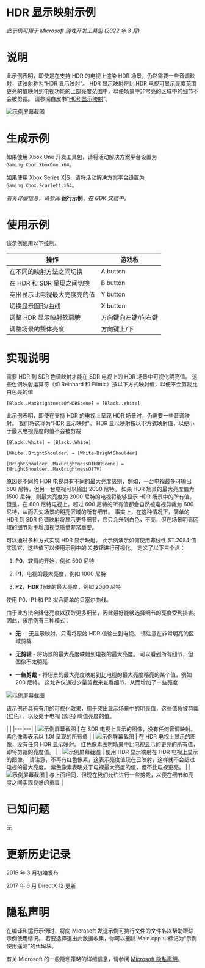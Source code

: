 # HDR 显示映射示例

*此示例可用于 Microsoft 游戏开发工具包 (2022 年 3 月)*

# 说明

此示例表明，即使是在支持 HDR 的电视上渲染 HDR 场景，仍然需要一些音调映射，该映射称为&ldquo;HDR 显示映射&rdquo;。 HDR 显示映射将比 HDR 电视可显示亮度范围更亮的值映射到电视功能的上部亮度范围中，以便场景中非常亮的区域中的细节不会被剪裁。 请参阅白皮书&ldquo;[HDR 显示映射](http://aka.ms/hdr-display-mapping)&rdquo;。

![示例屏幕截图](./media/image1.png)

# 生成示例

如果使用 Xbox One 开发工具包，请将活动解决方案平台设置为 `Gaming.Xbox.XboxOne.x64`。

如果使用 Xbox Series X|S，请将活动解决方案平台设置为 `Gaming.Xbox.Scarlett.x64`。

*有关详细信息，请参阅* __运行示例__，*在 GDK 文档中。*

# 使用示例

该示例使用以下控制。

| 操作 | 游戏板 |
|---|---|
| 在不同的映射方法之间切换 | A button |
| 在 HDR 和 SDR 呈现之间切换 | B button |
| 突出显示比电视最大亮度亮的值 | Y button |
| 切换显示图形/曲线 | X button |
| 调整 HDR 显示映射软肩膀 | 方向键向左键/向右键 |
| 调整场景的整体亮度 | 方向键上/下 |

# 实现说明

需要 HDR 到 SDR 色调映射才能在 SDR 电视上的 HDR 场景中可视化明亮值。 这些色调映射运算符（如 Reinhard 和 Filmic）按以下方式映射值，以便不会剪裁比白色亮的值

```
[Black..MaxBrightnessOfHDRScene] = [Black..White]
```


此示例表明，即使在支持 HDR 的电视上呈现 HDR 场景时，仍需要一些音调映射。 我们将这称为&ldquo;HDR 显示映射&rdquo;。 HDR 显示映射按以下方式映射值，以便小于最大电视亮度的值不会被剪裁

```
[Black..White] = [Black..White]

[White..BrightShoulder] = [White-BrightShoulder]

[BrightShoulder..MaxBrightnessOfHDRScene] = [BrightShoulder..MaxBrightnessOfTV]
```


原因是不同的 HDR 电视具有不同的最大亮度级别，例如，一台电视最多可输出 600 尼特，但另一台电视可以输出 2000 尼特。 如果 HDR 场景的最大亮度值为 1500 尼特，则最大亮度为 2000 尼特的电视将能够显示 HDR 场景中的所有值。 但是，在 600 尼特电视上，超过 600 尼特的所有值都会自然被电视剪裁为 600 尼特，从而丢失场景的明亮区域的所有细节。 事实上，在这种情况下，简单的 HDR 到 SDR 色调映射将显示更多细节，它只会升到白色，不亮，但在场景明亮区域的细节对于增加视觉质量非常重要。

可以通过多种方式实现 HDR 显示映射。 此示例演示如何使用非线性 ST.2084 值实现它，这些值可以使用示例中的 X 按钮进行可视化。 定义了以下三个点：

1. **P0**，软肩的开始，例如 500 尼特

2. **P1**，电视的最大亮度，例如 1000 尼特

3. **P2，HDR** 场景的最大亮度，例如 2000 尼特

使用 P0、P1 和 P2 拟合简单的贝塞尔曲线。

由于此方法会降低亮度以获取更多细节，因此最好能够选择细节的亮度受到损害。 因此，该示例有三种模式：

- **无** -- 无显示映射，只需将原始 HDR 值输出到电视。 请注意在非常明亮的区域剪裁

- **无剪辑** - 将场景的最大亮度映射到电视的最大亮度。 可以看到所有细节，但图像不太明亮

- **一些剪裁** - 将场景的最大亮度映射到比电视的最大亮度略亮的某个值，例如 200 尼特。 这允许仅通过少量剪裁来查看细节，从而增加了一些亮度

![示例屏幕截图](./media/image2.png)

该示例还具有有用的可视化效果，用于突出显示场景中的明亮值，这些值将被剪裁 (红色) ，以及处于电视 (紫色) 峰值亮度的值。

|  |
|---|---|
| ![示例屏幕截图](./media/image3.jpeg) | 在 SDR 电视上显示的图像，没有任何音调映射。 紫色像素表示以 1.0f 呈现的所有值 |
| ![示例屏幕截图](./media/image4.jpeg) | 在 HDR 电视上显示的图像，没有任何 HDR 显示映射。 红色像素表明场景中比电视显示的更亮的所有值，即将剪裁的亮度值。 |
| ![示例屏幕截图](./media/image5.jpeg) | 使用 HDR 显示映射在 HDR 电视上显示的图像。 请注意，不再有红色像素，这表示亮度值现在已映射，这样就不会超过电视的最大亮度。 紫色像素表明处于电视最大亮度的值，但不比电视更亮。 |
| ![示例屏幕截图](./media/image6.jpeg) | 与上面相同，但现在我们允许进行一些剪裁，以便在细节和亮度之间实现良好的折衷 |

# 已知问题

无

# 更新历史记录

2016 年 3 月初始发布

2017 年 6 月 DirectX 12 更新

# 隐私声明

在编译和运行示例时，将向 Microsoft 发送示例可执行文件的文件名以帮助跟踪示例使用情况。 若要选择退出此数据收集，你可以删除 Main.cpp 中标记为&ldquo;示例使用遥测&rdquo;的代码块。

有关 Microsoft 的一般隐私策略的详细信息，请参阅 [Microsoft 隐私声明](https://privacy.microsoft.com/en-us/privacystatement/)。


